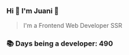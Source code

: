 ### Hi 👋 I&#39;m Juani 🦁

> I&#39;m a Frontend Web Developer SSR

### 📚 Days being a developer: 490
